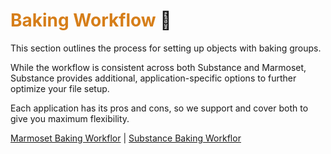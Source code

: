 # **<span style="color:rgb(214, 126, 25);">Baking Workflow</span>** :bread:

This section outlines the process for setting up objects with baking groups. 

While the workflow is consistent across both Substance and Marmoset, Substance provides additional, application-specific options to further optimize your file setup. 

Each application has its pros and cons, so we support and cover both to give you maximum flexibility.

[Marmoset Baking Workflor](../Marmoset%20Baking.md) | [Substance Baking Workflor](../Substance%20Baking.md)